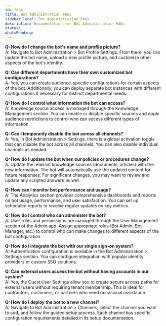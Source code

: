 ```yaml
---
id: faqs
title: Bot Administration FAQs
sidebar_label: Bot Administration FAQs
description: Documentation for Bot Administration FAQs
status: 
whatsPending: 
---
```


**Q: How do I change the bot's name and profile picture?**  
A: Navigate to Bot Administration > Bot Profile Settings. From there, you can update the bot name, upload a new profile picture, and customize other aspects of the bot's identity.

**Q: Can different departments have their own customized bot configurations?**  
A: Yes, you can create audience-specific configurations for certain aspects of the bot. Additionally, you can deploy separate bot instances with different configurations if necessary for distinct departmental needs.

**Q: How do I control what information the bot can access?**  
A: Knowledge source access is managed through the Knowledge Management section. You can enable or disable specific sources and apply audience restrictions to control who can access different types of information.

**Q: Can I temporarily disable the bot across all channels?**  
A: Yes, in Bot Administration > Settings, there is a global activation toggle that can disable the bot across all channels. You can also disable individual channels as needed.

**Q: How do I update the bot when our policies or procedures change?**  
A: Update the relevant knowledge sources (documents, articles) with the new information. The bot will automatically use the updated content for future responses. For significant changes, you may want to review and update any scripted answers as well.

**Q: How can I monitor bot performance and usage?**  
A: The Analytics section provides comprehensive dashboards and reports on bot usage, performance, and user satisfaction. You can set up scheduled reports to receive regular updates on key metrics.

**Q: How do I control who can administer the bot?**  
A: User roles and permissions are managed through the User Management section of the Admin app. Assign appropriate roles (Bot Admin, Bot Manager, etc.) to control who can make changes to different aspects of the bot configuration.

**Q: How do I integrate the bot with our single sign-on system?**  
A: Authentication configuration is available in the Bot Administration > Settings section. You can configure integration with popular identity providers or custom SSO solutions.

**Q: Can external users access the bot without having accounts in our system?**  
A: Yes, the Guest User Settings allow you to create secure access paths for external users without requiring tenant membership. This is ideal for contractors, customers, or partners who need occasional assistance.

**Q: How do I deploy the bot to a new channel?**  
A: Navigate to Bot Administration > Channels, select the channel you want to add, and follow the guided setup process. Each channel has specific configuration requirements detailed in its setup documentation.